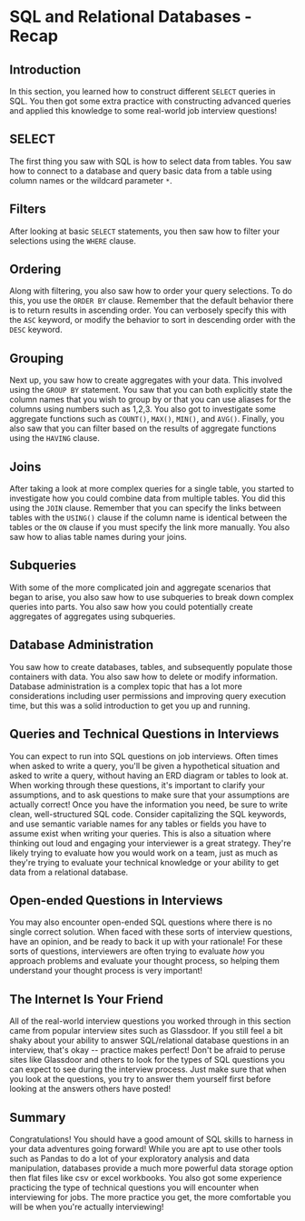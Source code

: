 
# SQL and Relational Databases - Recap

## Introduction

In this section, you learned how to construct different `SELECT` queries in SQL. You then got some extra practice with constructing advanced queries and applied this knowledge to some real-world job interview questions!


## SELECT

The first thing you saw with SQL is how to select data from tables. You saw how to connect to a database and query basic data from a table using column names or the wildcard parameter `*`. 

## Filters

After looking at basic `SELECT` statements, you then saw how to filter your selections using the `WHERE` clause.

## Ordering

Along with filtering, you also saw how to order your query selections. To do this, you use the `ORDER BY` clause. Remember that the default behavior there is to return results in ascending order. You can verbosely specify this with the `ASC` keyword, or modify the behavior to sort in descending order with the `DESC` keyword.

## Grouping

Next up, you saw how to create aggregates with your data. This involved using the `GROUP BY` statement. You saw that you can both explicitly state the column names that you wish to group by or that you can use aliases for the columns using numbers such as 1,2,3. You also got to investigate some aggregate functions such as `COUNT()`, `MAX()`, `MIN()`, and `AVG()`. Finally, you also saw that you can filter based on the results of aggregate functions using the `HAVING` clause. 

## Joins

After taking a look at more complex queries for a single table, you started to investigate how you could combine data from multiple tables. You did this using the `JOIN` clause. Remember that you can specify the links between tables with the `USING()` clause if the column name is identical between the tables or the `ON` clause if you must specify the link more manually. You also saw how to alias table names during your joins.

## Subqueries

With some of the more complicated join and aggregate scenarios that began to arise, you also saw how to use subqueries to break down complex queries into parts. You also saw how you could potentially create aggregates of aggregates using subqueries.

## Database Administration

You saw how to create databases, tables, and subsequently populate those containers with data. You also saw how to delete or modify information. Database administration is a complex topic that has a lot more considerations including user permissions and improving query execution time, but this was a solid introduction to get you up and running.

## Queries and Technical Questions in Interviews

You can expect to run into SQL questions on job interviews. Often times when asked to write a query, you'll be given a hypothetical situation and asked to write a query, without having an ERD diagram or tables to look at. When working through these questions, it's important to clarify your assumptions, and to ask questions to make sure that your assumptions are actually correct! Once you have the information you need, be sure to write clean, well-structured SQL code. Consider capitalizing the SQL keywords, and use semantic variable names for any tables or fields you have to assume exist when writing your queries. This is also a situation where thinking out loud and engaging your interviewer is a great strategy. They're likely trying to evaluate how you would work on a team, just as much as they're trying to evaluate your technical knowledge or your ability to get data from a relational database.

## Open-ended Questions in Interviews

You may also encounter open-ended SQL questions where there is no single correct solution. When faced with these sorts of interview questions, have an opinion, and be ready to back it up with your rationale! For these sorts of questions, interviewers are often trying to evaluate *how* you approach problems and evaluate your thought process, so helping them understand your thought process is very important!

## The Internet Is Your Friend

All of the real-world interview questions you worked through in this section came from popular interview sites such as Glassdoor. If you still feel a bit shaky about your ability to answer SQL/relational database questions in an interview, that's okay -- practice makes perfect! Don't be afraid to peruse sites like Glassdoor and others to look for the types of SQL questions you can expect to see during the interview process. Just make sure that when you look at the questions, you try to answer them yourself first before looking at the answers others have posted!

## Summary

Congratulations! You should have a good amount of SQL skills to harness in your data adventures going forward! While you are apt to use other tools such as Pandas to do a lot of your exploratory analysis and data manipulation, databases provide a much more powerful data storage option then flat files like csv or excel workbooks. You also got some experience practicing the type of technical questions you will encounter when interviewing for jobs. The more practice you get, the more comfortable you will be when you're actually interviewing!
